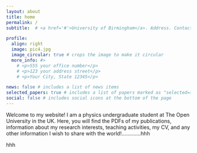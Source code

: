```yaml
---
layout: about
title: home
permalink: /
subtitle:  # <a href='#'>University of Birmingham</a>. Address. Contacts. Motto. Etc.

profile:
  align: right
  image: pic4.jpg
  image_circular: true # crops the image to make it circular 
  more_info: #>
    # <p>555 your office number</p>
    # <p>123 your address street</p>
    # <p>Your City, State 12345</p>

news: false # includes a list of news items
selected_papers: true # includes a list of papers marked as "selected={true}"
social: false # includes social icons at the bottom of the page
---
```

Welcome to my website! I am a physics undergraduate student at The Open University in the UK. Here, you will find the PDFs of my publications, information about my research interests, teaching activities, my CV, and any other information I wish to share with the world!.............hhh

hhh




<!-- Write your biography here. Tell the world about yourself. Link to your favorite [subreddit](http://reddit.com). You can put a picture in, too. The code is already in, just name your picture `prof_pic.jpg` and put it in the `img/` folder.

Put your address / P.O. box / other info right below your picture. You can also disable any of these elements by editing `profile` property of the YAML header of your `_pages/about.md`. Edit `_bibliography/papers.bib` and Jekyll will render your [publications page](/al-folio/publications/) automatically.

Link to your social media connections, too. This theme is set up to use [Font Awesome icons](https://fontawesome.com/) and [Academicons](https://jpswalsh.github.io/academicons/), like the ones below. Add your Facebook, Twitter, LinkedIn, Google Scholar, or just disable all of them.-->
